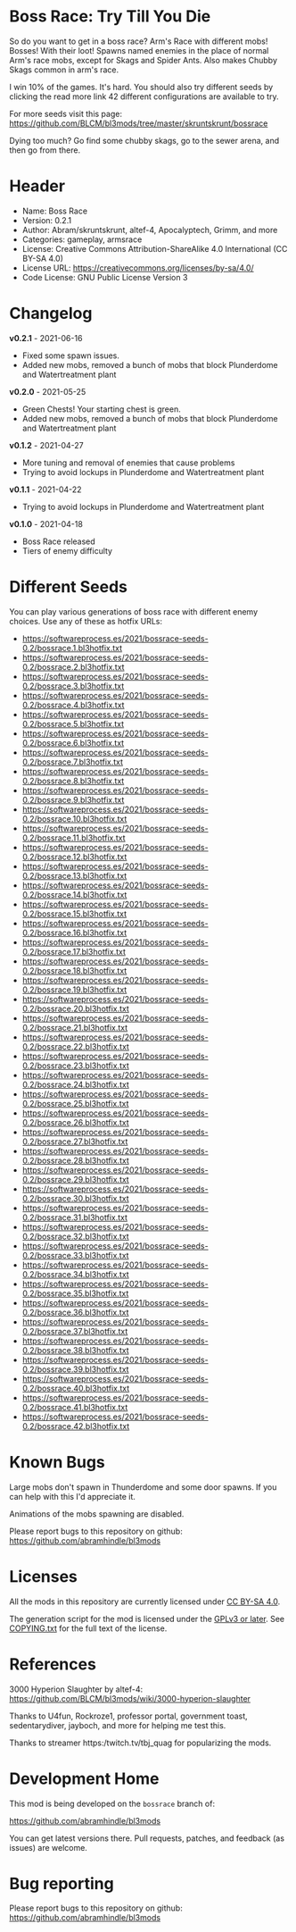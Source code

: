 Boss Race: Try Till You Die
=========

So do you want to get in a boss race? Arm's Race with different mobs!
Bosses! With their loot! Spawns named enemies in the place of normal
Arm's race mobs, except for Skags and Spider Ants. Also makes Chubby
Skags common in arm's race.

I win 10% of the games. It's hard. You should also try different seeds
by clicking the read more link 42 different configurations are
available to try.

For more seeds visit this page:
https://github.com/BLCM/bl3mods/tree/master/skruntskrunt/bossrace

Dying too much? Go find some chubby skags, go to the sewer arena, and
then go from there.

Header
======
* Name: Boss Race
* Version: 0.2.1
* Author: Abram/skruntskrunt,  altef-4, Apocalyptech, Grimm, and more
* Categories: gameplay, armsrace
* License: Creative Commons Attribution-ShareAlike 4.0 International (CC BY-SA 4.0)
* License URL: https://creativecommons.org/licenses/by-sa/4.0/
* Code License: GNU Public License Version 3

Changelog
=========

**v0.2.1** - 2021-06-16
 * Fixed some spawn issues.
 * Added new mobs, removed a bunch of mobs that block Plunderdome and Watertreatment plant

**v0.2.0** - 2021-05-25
 * Green Chests! Your starting chest is green.
 * Added new mobs, removed a bunch of mobs that block Plunderdome and Watertreatment plant

**v0.1.2** - 2021-04-27
 * More tuning and removal of enemies that cause problems
 * Trying to avoid lockups in Plunderdome and Watertreatment plant

**v0.1.1** - 2021-04-22
 * Trying to avoid lockups in Plunderdome and Watertreatment plant

**v0.1.0** - 2021-04-18
 * Boss Race released
 * Tiers of enemy difficulty

Different Seeds
===============

You can play various generations of boss race with different enemy
choices. Use any of these as hotfix URLs:

*   https://softwareprocess.es/2021/bossrace-seeds-0.2/bossrace.1.bl3hotfix.txt 
*	https://softwareprocess.es/2021/bossrace-seeds-0.2/bossrace.2.bl3hotfix.txt 
*	https://softwareprocess.es/2021/bossrace-seeds-0.2/bossrace.3.bl3hotfix.txt 
*	https://softwareprocess.es/2021/bossrace-seeds-0.2/bossrace.4.bl3hotfix.txt 
*	https://softwareprocess.es/2021/bossrace-seeds-0.2/bossrace.5.bl3hotfix.txt 
*	https://softwareprocess.es/2021/bossrace-seeds-0.2/bossrace.6.bl3hotfix.txt 
*	https://softwareprocess.es/2021/bossrace-seeds-0.2/bossrace.7.bl3hotfix.txt 
*	https://softwareprocess.es/2021/bossrace-seeds-0.2/bossrace.8.bl3hotfix.txt 
*	https://softwareprocess.es/2021/bossrace-seeds-0.2/bossrace.9.bl3hotfix.txt 
*	https://softwareprocess.es/2021/bossrace-seeds-0.2/bossrace.10.bl3hotfix.txt 
*	https://softwareprocess.es/2021/bossrace-seeds-0.2/bossrace.11.bl3hotfix.txt 
*	https://softwareprocess.es/2021/bossrace-seeds-0.2/bossrace.12.bl3hotfix.txt 
*	https://softwareprocess.es/2021/bossrace-seeds-0.2/bossrace.13.bl3hotfix.txt 
*	https://softwareprocess.es/2021/bossrace-seeds-0.2/bossrace.14.bl3hotfix.txt 
*	https://softwareprocess.es/2021/bossrace-seeds-0.2/bossrace.15.bl3hotfix.txt 
*	https://softwareprocess.es/2021/bossrace-seeds-0.2/bossrace.16.bl3hotfix.txt 
*	https://softwareprocess.es/2021/bossrace-seeds-0.2/bossrace.17.bl3hotfix.txt 
*	https://softwareprocess.es/2021/bossrace-seeds-0.2/bossrace.18.bl3hotfix.txt 
*	https://softwareprocess.es/2021/bossrace-seeds-0.2/bossrace.19.bl3hotfix.txt 
*	https://softwareprocess.es/2021/bossrace-seeds-0.2/bossrace.20.bl3hotfix.txt 
*	https://softwareprocess.es/2021/bossrace-seeds-0.2/bossrace.21.bl3hotfix.txt 
*	https://softwareprocess.es/2021/bossrace-seeds-0.2/bossrace.22.bl3hotfix.txt 
*	https://softwareprocess.es/2021/bossrace-seeds-0.2/bossrace.23.bl3hotfix.txt 
*	https://softwareprocess.es/2021/bossrace-seeds-0.2/bossrace.24.bl3hotfix.txt 
*	https://softwareprocess.es/2021/bossrace-seeds-0.2/bossrace.25.bl3hotfix.txt 
*	https://softwareprocess.es/2021/bossrace-seeds-0.2/bossrace.26.bl3hotfix.txt 
*	https://softwareprocess.es/2021/bossrace-seeds-0.2/bossrace.27.bl3hotfix.txt 
*	https://softwareprocess.es/2021/bossrace-seeds-0.2/bossrace.28.bl3hotfix.txt 
*	https://softwareprocess.es/2021/bossrace-seeds-0.2/bossrace.29.bl3hotfix.txt 
*	https://softwareprocess.es/2021/bossrace-seeds-0.2/bossrace.30.bl3hotfix.txt 
*	https://softwareprocess.es/2021/bossrace-seeds-0.2/bossrace.31.bl3hotfix.txt 
*	https://softwareprocess.es/2021/bossrace-seeds-0.2/bossrace.32.bl3hotfix.txt 
*	https://softwareprocess.es/2021/bossrace-seeds-0.2/bossrace.33.bl3hotfix.txt 
*	https://softwareprocess.es/2021/bossrace-seeds-0.2/bossrace.34.bl3hotfix.txt 
*	https://softwareprocess.es/2021/bossrace-seeds-0.2/bossrace.35.bl3hotfix.txt 
*	https://softwareprocess.es/2021/bossrace-seeds-0.2/bossrace.36.bl3hotfix.txt 
*	https://softwareprocess.es/2021/bossrace-seeds-0.2/bossrace.37.bl3hotfix.txt 
*	https://softwareprocess.es/2021/bossrace-seeds-0.2/bossrace.38.bl3hotfix.txt 
*	https://softwareprocess.es/2021/bossrace-seeds-0.2/bossrace.39.bl3hotfix.txt 
*	https://softwareprocess.es/2021/bossrace-seeds-0.2/bossrace.40.bl3hotfix.txt 
*	https://softwareprocess.es/2021/bossrace-seeds-0.2/bossrace.41.bl3hotfix.txt 
*	https://softwareprocess.es/2021/bossrace-seeds-0.2/bossrace.42.bl3hotfix.txt 

Known Bugs
==========

Large mobs don't spawn in Thunderdome and some door spawns. If you can
help with this I'd appreciate it.

Animations of the mobs spawning are disabled.

Please report bugs to this repository on github: https://github.com/abramhindle/bl3mods

Licenses
========

All the mods in this repository are currently licensed under
[CC BY-SA 4.0](https://creativecommons.org/licenses/by-sa/4.0/).

The generation script for the mod is licensed under the
[GPLv3 or later](https://www.gnu.org/licenses/quick-guide-gplv3.html).
See [COPYING.txt](../../COPYING.txt) for the full text of the license.

References
==========

3000 Hyperion Slaughter by altef-4: https://github.com/BLCM/bl3mods/wiki/3000-hyperion-slaughter

Thanks to U4fun, Rockroze1, professor portal, government toast, sedentarydiver, jayboch, and more 
for helping me test this.

Thanks to streamer https:/twitch.tv/tbj_quag for popularizing the mods.

Development Home
================

This mod is being developed on the `bossrace` branch of:

https://github.com/abramhindle/bl3mods

You can get latest versions there. Pull requests, patches, and
feedback (as issues) are welcome.

Bug reporting
=============

Please report bugs to this repository on github: https://github.com/abramhindle/bl3mods
